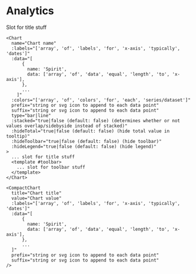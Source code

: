 # Analytics

<DemoContainer>
<client-only>
  <Chart 
    name="Chart"
    type="bar"
    :stacked="true"
    :labels="[
      '2021-01-01', '2021-01-02', '2021-01-03', '2021-01-04', '2021-01-05',
      '2021-01-06', '2021-01-07', '2021-01-08', '2021-01-09', '2021-01-10',
      '2021-01-11', '2021-01-12', '2021-01-13', '2021-01-14', '2021-01-15',
      '2021-01-16', '2021-01-17'
    ]"
    :data="[
      {
        name: 'Spirit',
        data: [120, 130, 140, 150, 160, 170, 180, 190, 200, 210, 220, 230, 240, 250, 260, 270, 280],
      },
      {
        name: 'Ad Astra',
        data: [150, 155, 160, 165, 170, 175, 180, 185, 190, 195, 200, 205, 210, 215, 220, 225, 230],
      },
      {
        name: 'Tempad',
        data: [180, 182, 184, 186, 188, 190, 192, 194, 196, 198, 200, 202, 204, 206, 208, 210, 212],
      },
    ]"  
    :colors="['#FF0000', '#00FF00', '#0000FF']"
    suffix="<svg xmlns='http://www.w3.org/2000/svg' class='h-6 w-6' fill='none' viewBox='0 0 24 24' stroke='currentColor' stroke-width='2'><path stroke-linecap='round' stroke-linejoin='round' d='M4 16v1a3 3 0 003 3h10a3 3 0 003-3v-1m-4-4l-4 4m0 0l-4-4m4 4V4' /></svg>"
  />
</client-only>
</DemoContainer>
<DemoContainer>
<client-only>
  <Chart 
    name="Chart"
    type="line"
    :labels="[
      '2021-01-01', '2021-01-02', '2021-01-03', '2021-01-04', '2021-01-05',
      '2021-01-06', '2021-01-07', '2021-01-08', '2021-01-09', '2021-01-10',
      '2021-01-11', '2021-01-12', '2021-01-13', '2021-01-14', '2021-01-15',
      '2021-01-16', '2021-01-17'
    ]"
    :data="[
      {
        name: 'Spirit',
        data: [120, 130, 140, 150, 160, 170, 180, 190, 200, 210, 220, 230, 240, 250, 260, 270, 1280],
      },
      {
        name: 'Ad Astra',
        data: [150, 155, 160, 165, 170, 175, 180, 185, 190, 195, 200, 205, 210, 215, 220, 225, 1230],
      },
      {
        name: 'Tempad',
        data: [180, 182, 184, 186, 188, 190, 192, 194, 196, 198, 200, 202, 204, 206, 208, 210, 212],
      },
    ]"  
    :colors="['#FF0000', '#00FF00', '#0000FF']"
    suffix="<svg xmlns='http://www.w3.org/2000/svg' class='h-6 w-6' fill='none' viewBox='0 0 24 24' stroke='currentColor' stroke-width='2'><path stroke-linecap='round' stroke-linejoin='round' d='M4 16v1a3 3 0 003 3h10a3 3 0 003-3v-1m-4-4l-4 4m0 0l-4-4m4 4V4' /></svg>"
  />
</client-only>
</DemoContainer>
<DemoContainer>
<client-only>
  <Chart 
    name="Chart"
    :labels="[
      '2021-01-01', '2021-01-02', '2021-01-03', '2021-01-04', '2021-01-05',
      '2021-01-06', '2021-01-07', '2021-01-08', '2021-01-09', '2021-01-10',
      '2021-01-11', '2021-01-12', '2021-01-13', '2021-01-14', '2021-01-15',
      '2021-01-16', '2021-01-17'
    ]"
    :data="[
      {
        name: 'Spirit',
        data: [120, 130, 140, 150, 160, 170, 180, 190, 200, 210, 220, 230, 240, 250, 260, 270, 280],
      },
      {
        name: 'Ad Astra',
        data: [150, 155, 160, 165, 170, 175, 180, 185, 190, 195, 200, 205, 210, 215, 220, 225, 230],
      },
      {
        name: 'Tempad',
        data: [180, 182, 184, 186, 188, 190, 192, 194, 196, 198, 200, 202, 204, 206, 208, 210, 212],
      },
    ]"  
    :colors="['#FF0000', '#00FF00', '#0000FF']"
    suffix="<svg xmlns='http://www.w3.org/2000/svg' class='h-6 w-6' fill='none' viewBox='0 0 24 24' stroke='currentColor' stroke-width='2'><path stroke-linecap='round' stroke-linejoin='round' d='M4 16v1a3 3 0 003 3h10a3 3 0 003-3v-1m-4-4l-4 4m0 0l-4-4m4 4V4' /></svg>"
  >
  Slot for title stuff
  <Chips :items="['option 1', 'option 3']" />
  <template #toolbar>
    <Button>
      <PlusIcon />
      Slot for toolbar stuff
    </Button>
  </template>
</Chart>
</client-only>
</DemoContainer>
<DemoContainer>
<client-only>
<div style="display: grid; grid-template-columns: 1fr 1fr; column-gap: var(--gap-md);">
  <CompactChart 
    v-for="i in 4"
    title="Downloads"
    value="10,230"
    :labels="[
      '2021-01-01', '2021-01-02', '2021-01-03', '2021-01-04', '2021-01-05',
      '2021-01-06', '2021-01-07', '2021-01-08', '2021-01-09', '2021-01-10',
      '2021-01-11', '2021-01-12', '2021-01-13', '2021-01-14', '2021-01-15',
      '2021-01-16', '2021-01-17'
    ]"
    :data="[
      {
        name: 'Downloads',
        data: [240, 180, 210, 160, 250, 130, 220, 270, 120, 260, 200, 230, 140, 280, 190, 150, 170],
      }
    ]"
    suffix="<svg xmlns='http://www.w3.org/2000/svg' class='h-6 w-6' fill='none' viewBox='0 0 24 24' stroke='currentColor' stroke-width='2'><path stroke-linecap='round' stroke-linejoin='round' d='M4 16v1a3 3 0 003 3h10a3 3 0 003-3v-1m-4-4l-4 4m0 0l-4-4m4 4V4' /></svg>"
  />
</div>
</client-only>
</DemoContainer>

```vue
<Chart
  name="Chart name"
  :labels="['array', 'of', 'labels', 'for', 'x-axis', 'typically', 'dates']"
  :data="[
      {
        name: 'Spirit',
        data: ['array', 'of', 'data', 'equal', 'length', 'to', 'x-axis'],
      },
      ...
    ]"
  :colors="['array', 'of', 'colors', 'for', 'each', 'series/dataset']"
  prefix="string or svg icon to append to each data point"
  suffix="string or svg icon to append to each data point"
  type="bar|line"
  :stacked="true|false (default: false) (determines whether or not values overlap/sidebyside instead of stacked)"
  :hideTotal="true|false (default: false) (hide total value in tooltip)"
  :hideToolbar="true|false (default: false) (hide toolbar)"
  :hideLegend="true|false (default: false) (hide legend)"
>
  ... slot for title stuff
  <template #toolbar>
    ... slot for toolbar stuff
  </template>
</Chart>
```

```vue
<CompactChart
  title="Chart title"
  value="Chart value"
  :labels="['array', 'of', 'labels', 'for', 'x-axis', 'typically', 'dates']"
  :data="[
      {
        name: 'Spirit',
        data: ['array', 'of', 'data', 'equal', 'length', 'to', 'x-axis'],
      },
      ...
  ]"
  prefix="string or svg icon to append to each data point"
  suffix="string or svg icon to append to each data point"
/>
```
